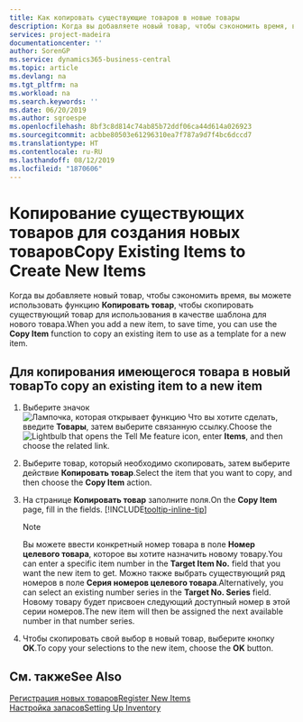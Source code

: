```yaml
---
title: Как копировать существующие товаров в новые товары
description: Когда вы добавляете новый товар, чтобы сэкономить время, вы можете использовать функцию "Копировать товар", чтобы скопировать существующий товар для использования в качестве шаблона для нового товара.
services: project-madeira
documentationcenter: ''
author: SorenGP
ms.service: dynamics365-business-central
ms.topic: article
ms.devlang: na
ms.tgt_pltfrm: na
ms.workload: na
ms.search.keywords: ''
ms.date: 06/20/2019
ms.author: sgroespe
ms.openlocfilehash: 8bf3c8d814c74ab85b72ddf06ca44d614a026923
ms.sourcegitcommit: acbbe80503e61296310ea7f787a9d7f4bc6dccd7
ms.translationtype: HT
ms.contentlocale: ru-RU
ms.lasthandoff: 08/12/2019
ms.locfileid: "1870606"
---
```

# <a name="copy-existing-items-to-create-new-items"></a><span data-ttu-id="a2f88-103">Копирование существующих товаров для создания новых товаров</span><span class="sxs-lookup"><span data-stu-id="a2f88-103">Copy Existing Items to Create New Items</span></span>
<span data-ttu-id="a2f88-104">Когда вы добавляете новый товар, чтобы сэкономить время, вы можете использовать функцию **Копировать товар**, чтобы скопировать существующий товар для использования в качестве шаблона для нового товара.</span><span class="sxs-lookup"><span data-stu-id="a2f88-104">When you add a new item, to save time, you can use the **Copy Item** function to copy an existing item to use as a template for a new item.</span></span>  

## <a name="to-copy-an-existing-item-to-a-new-item"></a><span data-ttu-id="a2f88-105">Для копирования имеющегося товара в новый товар</span><span class="sxs-lookup"><span data-stu-id="a2f88-105">To copy an existing item to a new item</span></span>  
1. <span data-ttu-id="a2f88-106">Выберите значок ![Лампочка, которая открывает функцию Что вы хотите сделать](media/ui-search/search_small.png "Что вы хотите сделать"), введите **Товары**, затем выберите связанную ссылку.</span><span class="sxs-lookup"><span data-stu-id="a2f88-106">Choose the ![Lightbulb that opens the Tell Me feature](media/ui-search/search_small.png "Tell me what you want to do") icon, enter **Items**, and then choose the related link.</span></span>  
2. <span data-ttu-id="a2f88-107">Выберите товар, который необходимо скопировать, затем выберите действие **Копировать товар**.</span><span class="sxs-lookup"><span data-stu-id="a2f88-107">Select the item that you want to copy, and then choose the **Copy Item** action.</span></span>  
3. <span data-ttu-id="a2f88-108">На странице **Копировать товар** заполните поля.</span><span class="sxs-lookup"><span data-stu-id="a2f88-108">On the **Copy Item** page, fill in the fields.</span></span> [!INCLUDE[tooltip-inline-tip](includes/tooltip-inline-tip_md.md)]

    > [!NOTE]  
    > <span data-ttu-id="a2f88-109">Вы можете ввести конкретный номер товара в поле **Номер целевого товара**, которое вы хотите назначить новому товару.</span><span class="sxs-lookup"><span data-stu-id="a2f88-109">You can enter a specific item number in the **Target Item No.** field that you want the new item to get.</span></span> <span data-ttu-id="a2f88-110">Можно также выбрать существующий ряд номеров в поле **Серия номеров целевого товара**.</span><span class="sxs-lookup"><span data-stu-id="a2f88-110">Alternatively, you can select an existing number series in the **Target No. Series** field.</span></span> <span data-ttu-id="a2f88-111">Новому товару будет присвоен следующий доступный номер в этой серии номеров.</span><span class="sxs-lookup"><span data-stu-id="a2f88-111">The new item will then be assigned the next available number in that number series.</span></span>  

5. <span data-ttu-id="a2f88-112">Чтобы скопировать свой выбор в новый товар, выберите кнопку **OK**.</span><span class="sxs-lookup"><span data-stu-id="a2f88-112">To copy your selections to the new item, choose the **OK** button.</span></span>  

## <a name="see-also"></a><span data-ttu-id="a2f88-113">См. также</span><span class="sxs-lookup"><span data-stu-id="a2f88-113">See Also</span></span>  
[<span data-ttu-id="a2f88-114">Регистрация новых товаров</span><span class="sxs-lookup"><span data-stu-id="a2f88-114">Register New Items</span></span>](inventory-how-register-new-items.md)  
[<span data-ttu-id="a2f88-115">Настройка запасов</span><span class="sxs-lookup"><span data-stu-id="a2f88-115">Setting Up Inventory</span></span>](inventory-setup-inventory.md)
